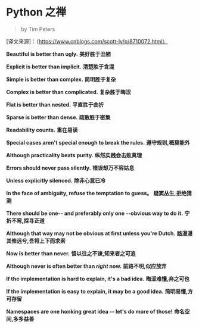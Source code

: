 
#  Python 之禅
>   by  Tim Peters

[译文来源]：（https://www.cnblogs.com/scott-lv/p/8710072.html）
    
   **Beautiful is better than ugly.**
   **美好胜于丑陋**
   
   **Explicit is better than implicit.**
   **清楚胜于含混**
   
   **Simple is better than complex.**
   **简明胜于复杂**
   
   **Complex is better than complicated.**
   **复杂胜于晦涩**
   
   **Flat is better than nested.**
   **平直胜于曲折**
   
   **Sparse is better than dense.**
   **疏散胜于密集**
   
   **Readability counts.**
   **重在易读**
   
   **Special cases aren't special enough to break the rules.**
   **遵守规则,概莫能外**
    
   **Although practicality beats purity.**
   **纵然实践会击败真理**
   
   **Errors should never pass silently.**
   **错误却万不容姑息**
    
   **Unless explicitly silenced.**
   **除非心意已冷**
   
   **In the face of ambiguity, refuse the temptation to guess。**
   **疑窦丛生,拒绝猜测**
   
   **There should be one-- and preferably only one --obvious way to do it.**
   **宁折不弯,探寻正道**
   
   **Although that way may not be obvious at first unless you're Dutch.**
   **路漫漫其修远兮,吾将上下而求索**
   
   **Now is better than never.**
   **悟以往之不谏,知来者之可追**
    
   **Although never is often better than *right* now.**
   **前路不明,似应放弃**
   
   **If the implementation is hard to explain, it's a bad idea.**
   **晦涩难懂,弃之可也**
   
   **If the implementation is easy to explain, it may be a good idea.**
   **简明易懂,方可存留**
   
   **Namespaces are one honking great idea -- let's do more of those!**
   **命名空间,多多益善** 